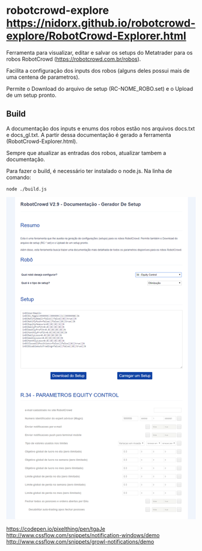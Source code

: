 # robotcrowd-explore https://nidorx.github.io/robotcrowd-explore/RobotCrowd-Explorer.html

Ferramenta para visualizar, editar e salvar os setups do Metatrader para os robos RobotCrowd (https://robotcrowd.com.br/robos).

Facilita a configuração dos inputs dos robos (alguns deles possui mais de uma centena de parametros).

Permite o Download do arquivo de setup (RC-NOME_ROBO.set) e o Upload de um setup pronto.


## Build

A documentação dos inputs e enums dos robos estão nos arquivos docs.txt e docs_gl.txt. A partir dessa documentação é gerado a ferramenta (RobotCrowd-Explorer.html).

Sempre que atualizar as entradas dos robos, atualizar tambem a documentação.

Para fazer o build, é necessário ter instalado o node.js. Na linha de comando:

```
node ./build.js
```

<div align="center">
    <img
        src="https://github.com/nidorx/robotcrowd-explore/raw/master/preview.png"
        alt="Preview" style="max-width:100%;">
</div>


https://codepen.io/pixelthing/pen/tgaJe
http://www.cssflow.com/snippets/notification-windows/demo
http://www.cssflow.com/snippets/growl-notifications/demo